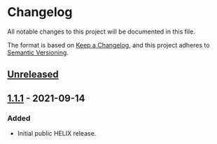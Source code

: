 # Changelog
All notable changes to this project will be documented in this file.

The format is based on [Keep a Changelog](https://keepachangelog.com/en/1.0.0/),
and this project adheres to [Semantic Versioning](https://semver.org/spec/v2.0.0.html).

## [Unreleased]

## [1.1.1] - 2021-09-14
### Added
- Initial public HELIX release.

[Unreleased]: https://github.com/helix-datasets/helix/compare/v1.1.1...HEAD
[1.1.1]: https://github.com/helix-datasets/helix/releases/tag/v1.1.1

